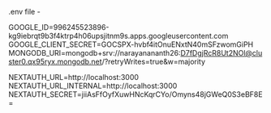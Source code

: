 .env file -

GOOGLE_ID=996245523896-kg9iebrqt9b3f4ktrp4h06upsjitnm9s.apps.googleusercontent.com
GOOGLE_CLIENT_SECRET=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
MONGODB_URI=mongodb+srv://narayanananth26:D7fDgjRcR8Ut2NOl@cluster0.qx95ryx.mongodb.net/?retryWrites=true&w=majority

NEXTAUTH_URL=http://localhost:3000
NEXTAUTH_URL_INTERNAL=http://localhost:3000
NEXTAUTH_SECRET=jiiAsFfOyfXuwHNcKqrCYo/Omyns48jGWeQ0S3eBF8E=
